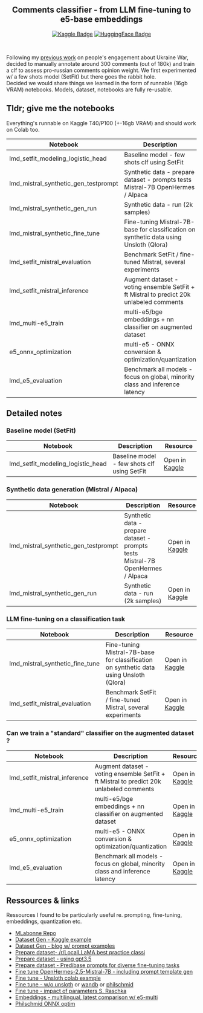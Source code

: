 <div align="center">
  <h2>Comments classifier - from LLM fine-tuning to e5-base embeddings </h2>
  <p align="center">
    <a href="https://www.kaggle.com/amadevs/code"><img src="https://img.shields.io/badge/Kaggle-20BEFF?style=flat&logo=Kaggle&logoColor=white" alt="Kaggle Badge"/></a>
    <a href="https://huggingface.co/gentilrenard"><img src="https://img.shields.io/badge/HuggingFace-black?style=flat&logo=huggingface&logoColor=white" alt="HuggingFace Badge"/></a>
  </p>
</div>
<br/>

Following my [previous work](https://github.com/matthieuvion/lmd_viz) on people's engagement about Ukraine War, decided to manually annotate around 300 comments (out of 180k) and train a clf to assess pro-russian comments opinion weight.
We first experimented w/ a few shots model (SetFit) but there goes the rabbit hole.  
Decided we would share things we learned in the form of runnable (16gb VRAM) notebooks. Models, dataset, notebooks are fully re-usable.

## Tldr; give me the notebooks

Everything's runnable on Kaggle T40/P100 (+-16gb VRAM) and should work on Colab too.

| Notebook | Description | Resource |
|--------------------------------------|-----------------------------------------------------------------------------|----------|
| lmd_setfit_modeling_logistic_head | Baseline model - few shots clf using SetFit | Open in [Kaggle](https://www.kaggle.com/code/amadevs/lmd-setfit-modeling-logistic-head) |
| lmd_mistral_synthetic_gen_testprompt | Synthetic data - prepare dataset - prompts tests Mistral-7B OpenHermes / Alpaca | Open in [Kaggle](https://www.kaggle.com/code/amadevs/lmd-mistral-synthetic-gen-testprompt) |
| lmd_mistral_synthetic_gen_run        | Synthetic data - run (2k samples) | Open in [Kaggle](https://www.kaggle.com/code/amadevs/lmd-mistral-synthetic-gen-run) |
| lmd_mistral_synthetic_fine_tune      | Fine-tuning Mistral-7B-base for classification on synthetic data using Unsloth (Qlora)| Open in [Kaggle](https://www.kaggle.com/code/amadevs/lmd-mistral-synthetic-fine-tune) |
| lmd_setfit_mistral_evaluation        | Benchmark SetFit / fine-tuned Mistral, several experiments | Open in [Kaggle](https://www.kaggle.com/code/amadevs/lmd-setfit-mistral-evaluation) |
| lmd_setfit_mistral_inference         | Augment dataset - voting ensemble SetFit + ft Mistral to predict 20k unlabeled comments| Open in [Kaggle](https://www.kaggle.com/code/amadevs/lmd-setfit-mistral-inference) |
| lmd_multi-e5_train                   | multi-e5/bge embeddings + nn classifier on augmented dataset | Open in [Kaggle](https://www.kaggle.com/code/amadevs/lmd-multi-e5-train) |
| e5_onnx_optimization                 | multi-e5 - ONNX conversion & optimization/quantization | Open in [Kaggle](https://www.kaggle.com/code/amadevs/e5-onnx-optimization) |
| lmd_e5_evaluation                    | Benchmark all models - focus on global, minority class and inference latency | Open in [Kaggle](https://www.kaggle.com/code/amadevs/lmd-e5-evaluation) |

## Detailed notes

### Baseline model (SetFit)

| Notebook | Description | Resource |
|--------------------------------------|-----------------------------------------------------------------------------|----------|
| lmd_setfit_modeling_logistic_head | Baseline model - few shots clf using SetFit | Open in [Kaggle](https://www.kaggle.com/code/amadevs/lmd-setfit-modeling-logistic-head) |


### Synthetic data generation (Mistral / Alpaca)

| Notebook | Description | Resource |
|--------------------------------------|-----------------------------------------------------------------------------|----------|
| lmd_mistral_synthetic_gen_testprompt | Synthetic data - prepare dataset - prompts tests Mistral-7B OpenHermes / Alpaca | Open in [Kaggle](https://www.kaggle.com/code/amadevs/lmd-mistral-synthetic-gen-testprompt) |
| lmd_mistral_synthetic_gen_run        | Synthetic data - run (2k samples) | Open in [Kaggle](https://www.kaggle.com/code/amadevs/lmd-mistral-synthetic-gen-run) |

### LLM fine-tuning on a classification task

| Notebook | Description | Resource |
|--------------------------------------|-----------------------------------------------------------------------------|----------|
| lmd_mistral_synthetic_fine_tune      | Fine-tuning Mistral-7B-base for classification on synthetic data using Unsloth (Qlora)| Open in [Kaggle](https://www.kaggle.com/code/amadevs/lmd-mistral-synthetic-fine-tune) |
| lmd_setfit_mistral_evaluation        | Benchmark SetFit / fine-tuned Mistral, several experiments | Open in [Kaggle](https://www.kaggle.com/code/amadevs/lmd-setfit-mistral-evaluation) |

### Can we train a "standard" classifier on the augmented dataset ?

| Notebook | Description | Resource |
|--------------------------------------|-----------------------------------------------------------------------------|----------|
| lmd_setfit_mistral_inference         | Augment dataset - voting ensemble SetFit + ft Mistral to predict 20k unlabeled comments| Open in [Kaggle](https://www.kaggle.com/code/amadevs/lmd-setfit-mistral-inference) |
| lmd_multi-e5_train                   | multi-e5/bge embeddings + nn classifier on augmented dataset | Open in [Kaggle](https://www.kaggle.com/code/amadevs/lmd-multi-e5-train) |
| e5_onnx_optimization                 | multi-e5 - ONNX conversion & optimization/quantization | Open in [Kaggle](https://www.kaggle.com/code/amadevs/e5-onnx-optimization) |
| lmd_e5_evaluation                    | Benchmark all models - focus on global, minority class and inference latency | Open in [Kaggle](https://www.kaggle.com/code/amadevs/lmd-e5-evaluation) |

## Ressources & links

Ressources I found to be particularly useful re. prompting, fine-tuning, embeddings, quantization etc.

- [MLabonne Repo](https://github.com/mlabonne/llm-course)  
- [Dataset Gen - Kaggle example](https://www.kaggle.com/code/phanisrikanth/generate-synthetic-essays-with-mistral-7b-instruct)  
- [Dataset Gen - blog w/ prompt examples](https://hendrik.works/blog/leveraging-underrepresented-data)  
- [Prepare dataset- /r/LocalLLaMA best practice classi](https://www.reddit.com/r/LocalLLaMA/comments/173o5dv/comment/k448ye1/?utm_source=reddit&utm_medium=web2x&context=3)  
- [Prepare dataset - using gpt3.5](https://medium.com/@kshitiz.sahay26/how-i-created-an-instruction-dataset-using-gpt-3-5-to-fine-tune-llama-2-for-news-classification-ed02fe41c81f) 
- [Prepare dataset - Predibase prompts for diverse fine-tuning tasks](https://predibase.com/lora-land)
- [Fine tune OpenHermes-2.5-Mistral-7B - including prompt template gen](https://towardsdatascience.com/fine-tune-a-mistral-7b-model-with-direct-preference-optimization-708042745aac)  
- [Fine tune - Unsloth colab example](https://colab.research.google.com/drive/1Dyauq4kTZoLewQ1cApceUQVNcnnNTzg_?usp=sharing)
- [Fine tune - w/o unsloth](https://gathnex.medium.com/mistral-7b-fine-tuning-a-step-by-step-guide-52122cdbeca8) or [wandb](https://wandb.ai/vincenttu/finetuning_mistral7b/reports/Fine-tuning-Mistral-7B-with-W-B--Vmlldzo1NTc3MjMy) or [philschmid](https://www.philschmid.de/fine-tune-llms-in-2024-with-trl#6-deploy-the-llm-for-production)
- [Fine tune - impact of parameters S. Raschka](https://lightning.ai/pages/community/lora-insights/)
- [Embeddings - multilingual, latest comparison w/ e5-multi ](https://towardsdatascience.com/openai-vs-open-source-multilingual-embedding-models-e5ccb7c90f05)
- [Philschmid ONNX optim](https://github.com/philschmid/optimum-transformers-optimizations/blob/master/notebook.ipynb)